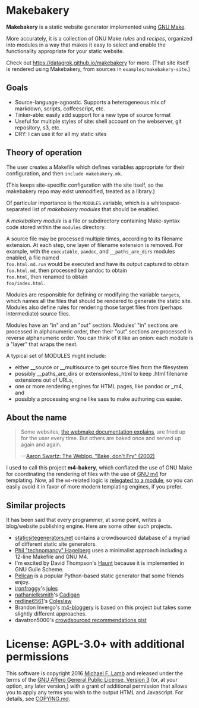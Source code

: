 # Makebakery

**Makebakery** is a static website generator implemented using [GNU Make][].

More accurately, it is a collection of GNU Make _rules_ and _recipes_, organized into modules in a way that makes it easy to select and enable the functionality appropriate for your static website.

Check out <https://datagrok.github.io/makebakery> for more.
(That site itself is rendered using Makebakery, from sources in `examples/makebakery-site`.)

## Goals

- Source-language-agnostic. Supports a heterogeneous mix of markdown, scripts, coffeescript, etc.
- Tinker-able: easily add support for a new type of source format
- Useful for multiple styles of site: shell account on the webserver, git repository, s3, etc.
- DRY: I can use it for all my static sites

## Theory of operation

The user creates a Makefile which defines variables appropriate for their configuration, and then `include makebakery.mk`.

(This keeps site-specific configuration with the site itself, so the makebakery repo may exist unmodified, treated as a library.)

Of particular importance is the `MODULES` variable, which is a whitespace-separated list of *makebakery modules* that should be enabled.

A *makebakery module* is a file or subdirectory containing Make-syntax code stored within the `modules` directory.

A source file may be processed multiple times, according to its filename extension.
At each step, one layer of filename extension is removed.
For example, with the `executable`, `pandoc`, and `__paths_are_dirs` modules enabled, a file named  
`foo.html.md.run` would be executed and have its output captured to obtain  
`foo.html.md`, then processed by pandoc to obtain  
`foo.html`, then renamed to obtain  
`foo/index.html`.

Modules are responsible for defining or modifying the variable `targets`, which names all the files that should be rendered to generate the static site.
Modules also define rules for rendering those target files from (perhaps intermediate) source files.

Modules have an "in" and an "out" section. Modules' "in" sections are processed in alphanumeric order, then their "out" sections are processed in reverse alphanumeric order.
You can think of it like an onion: each module is a "layer" that wraps the next.

A typical set of MODULES might include:

- either __source or __multisource to get source files from the filesystem
- possibly __paths_are_dirs or extensionless_html to keep .html filename extensions out of URLs,
- one or more rendering engines for HTML pages, like pandoc or _m4, and
- possibly a processing engine like sass to make authoring css easier.

## About the name

> Some websites, [the webmake documentation explains](http://webmake.taint.org/dist/doc/concepts.html), are fried up for the user every time. But others are baked once and served up again and again.
>
> —[Aaron Swartz: The Weblog, "Bake, don't Fry" (2002)](http://www.aaronsw.com/weblog/000404)

I used to call this project **m4-bakery**, which conflated the use of GNU Make for coordinating the rendering of files with the use of [GNU m4][] for templating. Now, all the `m4`-related logic is [relegated to a module][m4-module], so you can easily avoid it in favor of more modern templating engines, if you prefer.

## Similar projects

It has been said that every programmer, at some point, writes a blog/website publishing engine. Here are some other such projects.

- [staticsitegenerators.net](http://staticsitegenerators.net) contains a crowdsourced database of a myriad of different static site generators.
- [Phil "technomancy" Hagelberg](https://technomancy.us/colophon) uses a minimalist approach including a 12-line Makefile and GNU M4.
- I'm excited by David Thompson's [Haunt](https://dthompson.us/projects/haunt.html) because it is implemented in GNU Guile Scheme.
- [Pelican](http://getpelican.com) is a popular Python-based static generator that some friends enjoy.
- [ironfroggy](https://github.com/ironfroggy)'s [jules](https://github.com/ironfroggy/jules)
- [nathanielksmith](https://github.com/nathanielksmith)'s [Cadigan](https://github.com/nathanielksmith/cadigan)
- [redline6561](https://github.com/redline6561)'s [Coleslaw](https://github.com/redline6561/coleslaw)
- Brandon Invergo's [m4-bloggery](https://gitorious.org/bi-websites/m4-bloggery) is based on this project but takes some slightly different approaches.
- davatron5000's [crowdsourced recommendations gist](https://gist.github.com/davatron5000/2254924)

# License: AGPL-3.0+ with additional permissions

This software is copyright 2016 [Michael F. Lamb][] and released under the terms of the [GNU Affero General Public License, Version 3][AGPL-3.0+] (or, at your option, any later version,) with a grant of additional permission that allows you to apply any terms you wish to the output HTML and Javascript. For details, see [COPYING.md](COPYING.md).

[AGPL-3.0+]: http://www.gnu.org/licenses/agpl.html
[Michael F. Lamb]: http://datagrok.org
[GNU Make]: http://www.gnu.org/software/make/
[GNU m4]: https://www.gnu.org/software/m4/
[m4-module]: modules/m4/
[CoffeeScript]: http://coffeescript.org/
[built-in variables]: https://www.gnu.org/software/make/manual/html_node/Implicit-Variables.html
